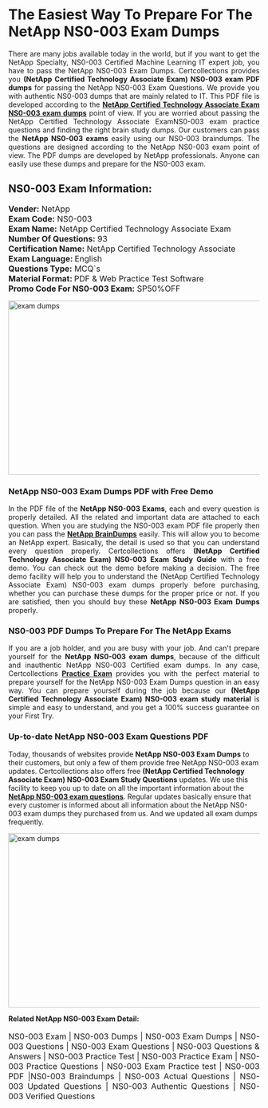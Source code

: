 <h1>The Easiest Way To Prepare For The NetApp NS0-003 Exam Dumps</h1> <p style="text-align:justify">There are many jobs available today in the world, but if you want to get the NetApp Specialty, NS0-003 Certified Machine Learning IT expert job, you have to pass the NetApp NS0-003 Exam Dumps. Certcollections provides you <strong>(NetApp Certified Technology Associate Exam) NS0-003 exam PDF dumps</strong> for passing the NetApp NS0-003 Exam Questions. We provide you with authentic NS0-003 dumps that are mainly related to IT. This PDF file is developed according to the <a href="https://www.certsofficial.com/netapp/ns0-003-questions"><strong>NetApp Certified Technology Associate Exam NS0-003 exam dumps</strong></a> point of view. If you are worried about passing the NetApp Certified Technology Associate ExamNS0-003 exam practice questions and finding the right brain study dumps. Our customers can pass the <strong>NetApp NS0-003 exams </strong>easily using our NS0-003 braindumps. The questions are designed according to the NetApp NS0-003 exam point of view. The PDF dumps are developed by NetApp professionals. Anyone can easily use these dumps and prepare for the NS0-003 exam.</p> <h2><strong>NS0-003 Exam Information:</strong></h2> <p><span style="font-size:16px"><strong>Vender:</strong> NetApp<br /> <strong>Exam Code:</strong> NS0-003<br /> <strong>Exam Name:</strong> NetApp Certified Technology Associate Exam<br /> <strong>Number Of Questions:</strong> 93<br /> <strong>Certification Name:</strong> NetApp Certified Technology Associate<br /> <strong>Exam Language: </strong>English<br /> <strong>Questions Type:</strong> MCQ`s<br /> <strong>Material Format: </strong>PDF & Web Practice Test Software<br /> <strong>Promo Code For NS0-003 Exam:</strong> SP50%OFF</span></p> <p><a href="https://www.certsofficial.com/netapp/ns0-003-questions" rel="no-follow"><img alt="exam dumps" src="https://www.certcollections.com/uploads/content/certsofficial.jpg" style="height:350px; width:750px" /></a></p> <h3><strong>NetApp NS0-003 Exam Dumps PDF with Free Demo</strong></h3> <p style="text-align:justify">In the PDF file of the <strong>NetApp NS0-003 Exams</strong>, each and every question is properly detailed. All the related and important data are attached to each question. When you are studying the NS0-003 exam PDF file properly then you can pass the <a href="https://www.certsofficial.com/netapp-dumps"><strong>NetApp BrainDumps</strong></a> easily. This will allow you to become an NetApp expert. Basically, the detail is used so that you can understand every question properly. Certcollections offers <strong>(NetApp Certified Technology Associate Exam) NS0-003 Exam Study Guide</strong> with a free demo. You can check out the demo before making a decision. The free demo facility will help you to understand the (NetApp Certified Technology Associate Exam) NS0-003 exam dumps properly before purchasing, whether you can purchase these dumps for the proper price or not. If you are satisfied, then you should buy these <strong>NetApp NS0-003 Exam Dumps</strong> properly.</p> <h3><strong>NS0-003 PDF Dumps To Prepare For The NetApp Exams</strong></h3> <p style="text-align:justify">If you are a job holder, and you are busy with your job. And can't prepare yourself for the <strong>NetApp NS0-003 exam dumps</strong>, because of the difficult and inauthentic NetApp NS0-003 Certified exam dumps. In any case, Certcollections <strong><a href="https://www.certsofficial.com/">Practice Exam</a></strong> provides you with the perfect material to prepare yourself for the NetApp NS0-003 Exam Dumps question in an easy way. You can prepare yourself during the job because our <strong>(NetApp Certified Technology Associate Exam) NS0-003 exam study material</strong> is simple and easy to understand, and you get a 100% success guarantee on your First Try.</p> <h3><strong>Up-to-date NetApp NS0-003 Exam Questions PDF</strong></h3> <p>Today, thousands of websites provide <strong>NetApp NS0-003 Exam Dumps</strong> to their customers, but only a few of them provide free NetApp NS0-003 exam updates. Certcollections also offers free <strong>(NetApp Certified Technology Associate Exam) NS0-003 Exam Study Questions</strong> updates. We use this facility to keep you up to date on all the important information about the <a href="https://www.certsofficial.com/netapp/ns0-003-questions"><strong>NetApp NS0-003 exam questions</strong></a>. Regular updates basically ensure that every customer is informed about all information about the NetApp NS0-003 exam dumps they purchased from us. And we updated all exam dumps frequently.</p> <p><a href="https://www.certsofficial.com/netapp/ns0-003-questions"><img alt="exam dumps " src="https://www.certcollections.com/uploads/content/certsofficial2.jpg" style="height:350px; width:750px" /></a></p> <p style="text-align:justify"><span style="font-size:14px"><strong>Related NetApp NS0-003 Exam Detail:</strong></span><br /> <br /> <span style="font-size:16px">NS0-003 Exam | NS0-003 Dumps | NS0-003 Exam Dumps | NS0-003 Questions | NS0-003 Exam Questions | NS0-003 Questions & Answers | NS0-003 Practice Test | NS0-003 Practice Exam | NS0-003 Practice Questions | NS0-003 Exam Practice test | NS0-003 PDF |NS0-003 Braindumps | NS0-003 Actual Questions | NS0-003 Updated Questions | NS0-003 Authentic Questions | NS0-003 Verified Questions</span></p>
